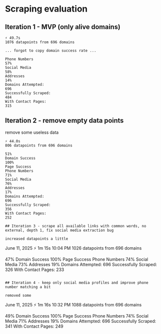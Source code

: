 Scraping evaluation
===

## Iteration 1 - MVP (only alive domains)

```
⚡ 49.7s
1076 datapoints from 696 domains

... forgot to copy domain success rate ...

Phone Numbers
57%
Social Media
58%
Addresses
14%
Domains Attempted:
696
Successfully Scraped:
484
With Contact Pages:
315
```

## Iteration 2 - remove empty data points

remove some useless data

```
⚡ 44.0s
806 datapoints from 696 domains

51%
Domain Success
100%
Page Success
Phone Numbers
71%
Social Media
76%
Addresses
17%
Domains Attempted:
696
Successfully Scraped:
356
With Contact Pages:
252

## Iteration 3 - scrape all available links with common words, no external, depth 1, fix social media extraction bug

increased datapoints a little

```
June 11, 2025
⚡ 1m 15s
10:04 PM
1026 datapoints from 696 domains

47%
Domain Success
100%
Page Success
Phone Numbers
74%
Social Media
73%
Addresses
19%
Domains Attempted:
696
Successfully Scraped:
326
With Contact Pages:
233
```

## Iteration 4 - keep only social media profiles and improve phone number matching a bit

removed some

```
June 11, 2025
⚡ 1m 16s
10:32 PM
1088 datapoints from 696 domains

49%
Domain Success
100%
Page Success
Phone Numbers
74%
Social Media
71%
Addresses
19%
Domains Attempted:
696
Successfully Scraped:
341
With Contact Pages:
249
```

